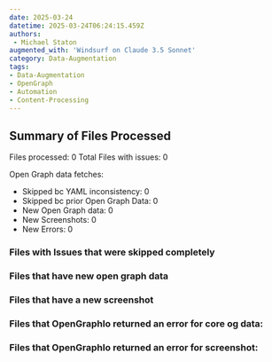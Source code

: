 ```yaml
---
date: 2025-03-24
datetime: 2025-03-24T06:24:15.459Z
authors: 
 - Michael Staton
augmented_with: 'Windsurf on Claude 3.5 Sonnet'
category: Data-Augmentation
tags:
- Data-Augmentation
- OpenGraph
- Automation
- Content-Processing
---
```


## Summary of Files Processed
Files processed: 0
Total Files with issues: 0

Open Graph data fetches:
- Skipped bc YAML inconsistency: 0
- Skipped bc prior Open Graph Data: 0
- New Open Graph data: 0
- New Screenshots: 0
- New Errors: 0

### Files with Issues that were skipped completely


### Files that have new open graph data 


### Files that have a new screenshot


### Files that OpenGraphIo returned an error for core og data:


### Files that OpenGraphIo returned an error for screenshot:

